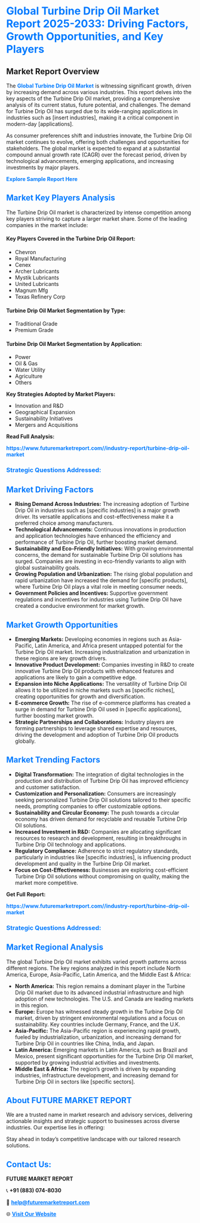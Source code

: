<h1 style="color: #007BFF;">Global Turbine Drip Oil Market Report 2025-2033: Driving Factors, Growth Opportunities, and Key Players</h1>

<section id="overview">
<h2>Market Report Overview</h2>
<p>The <a href="https://www.futuremarketreport.com//industry-report/turbine-drip-oil-market" style="color: #007BFF; text-decoration: none;"><strong>Global Turbine Drip Oil Market</strong></a> is witnessing significant growth, driven by increasing demand across various industries. This report delves into the key aspects of the Turbine Drip Oil market, providing a comprehensive analysis of its current status, future potential, and challenges. The demand for Turbine Drip Oil has surged due to its wide-ranging applications in industries such as [insert industries], making it a critical component in modern-day [applications].</p>
<p>As consumer preferences shift and industries innovate, the Turbine Drip Oil market continues to evolve, offering both challenges and opportunities for stakeholders. The global market is expected to expand at a substantial compound annual growth rate (CAGR) over the forecast period, driven by technological advancements, emerging applications, and increasing investments by major players.</p>
</section>

<section id="overview">
<p><a href="https://www.futuremarketreport.com//request-sample/reportId=84804" style="color: #007BFF; text-decoration: none;"><strong>Explore Sample Report Here</strong></a></p>
</section>

<section id="key-players">
<h2 style="color: #007BFF;">Market Key Players Analysis</h2>
<p>The Turbine Drip Oil market is characterized by intense competition among key players striving to capture a larger market share. Some of the leading companies in the market include:</p>
<h4>Key Players Covered in the Turbine Drip Oil Report:</h4>
<ul><li>Chevron</li><li>Royal Manufacturing</li><li>Cenex</li><li>Archer Lubricants</li><li>Mystik Lubricants</li><li>United Lubricants</li><li>Magnum Mfg</li><li>Texas Refinery Corp</li></ul>
<h4>Turbine Drip Oil Market Segmentation by Type:</h4>
<ul><li>Traditional Grade</li><li>Premium Grade</li></ul>

<h4>Turbine Drip Oil Market Segmentation by Application:</h4>
<ul><li>Power</li><li>Oil &amp; Gas</li><li>Water Utility</li><li>Agriculture</li><li>Others</li></ul>
<p><strong>Key Strategies Adopted by Market Players:</strong></p>
<ul>
<li>Innovation and R&D</li>
<li>Geographical Expansion</li>
<li>Sustainability Initiatives</li>
<li>Mergers and Acquisitions</li>
</ul>
</section>

<section>
<p><strong>Read Full Analysis: </strong></p><a href="https://www.futuremarketreport.com//industry-report/turbine-drip-oil-market" style="color: #007BFF; text-decoration: none;"><strong>https://www.futuremarketreport.com//industry-report/turbine-drip-oil-market</strong></a>
<h3 style="color: #007BFF;">Strategic Questions Addressed:</h3>
</section>

<section id="driving-factors">
<h2 style="color: #007BFF;">Market Driving Factors</h2>
<ul>
<li><strong>Rising Demand Across Industries:</strong> The increasing adoption of Turbine Drip Oil in industries such as [specific industries] is a major growth driver. Its versatile applications and cost-effectiveness make it a preferred choice among manufacturers.</li>
<li><strong>Technological Advancements:</strong> Continuous innovations in production and application technologies have enhanced the efficiency and performance of Turbine Drip Oil, further boosting market demand.</li>
<li><strong>Sustainability and Eco-Friendly Initiatives:</strong> With growing environmental concerns, the demand for sustainable Turbine Drip Oil solutions has surged. Companies are investing in eco-friendly variants to align with global sustainability goals.</li>
<li><strong>Growing Population and Urbanization:</strong> The rising global population and rapid urbanization have increased the demand for [specific products], where Turbine Drip Oil plays a vital role in meeting consumer needs.</li>
<li><strong>Government Policies and Incentives:</strong> Supportive government regulations and incentives for industries using Turbine Drip Oil have created a conducive environment for market growth.</li>
</ul>
</section>

<section id="growth-opportunities">
<h2 style="color: #007BFF;">Market Growth Opportunities</h2>
<ul>
<li><strong>Emerging Markets:</strong> Developing economies in regions such as Asia-Pacific, Latin America, and Africa present untapped potential for the Turbine Drip Oil market. Increasing industrialization and urbanization in these regions are key growth drivers.</li>
<li><strong>Innovative Product Development:</strong> Companies investing in R&D to create innovative Turbine Drip Oil products with enhanced features and applications are likely to gain a competitive edge.</li>
<li><strong>Expansion into Niche Applications:</strong> The versatility of Turbine Drip Oil allows it to be utilized in niche markets such as [specific niches], creating opportunities for growth and diversification.</li>
<li><strong>E-commerce Growth:</strong> The rise of e-commerce platforms has created a surge in demand for Turbine Drip Oil used in [specific applications], further boosting market growth.</li>
<li><strong>Strategic Partnerships and Collaborations:</strong> Industry players are forming partnerships to leverage shared expertise and resources, driving the development and adoption of Turbine Drip Oil products globally.</li>
</ul>
</section>

<section id="trending-factors">
<h2 style="color: #007BFF;">Market Trending Factors</h2>
<ul>
<li><strong>Digital Transformation:</strong> The integration of digital technologies in the production and distribution of Turbine Drip Oil has improved efficiency and customer satisfaction.</li>
<li><strong>Customization and Personalization:</strong> Consumers are increasingly seeking personalized Turbine Drip Oil solutions tailored to their specific needs, prompting companies to offer customizable options.</li>
<li><strong>Sustainability and Circular Economy:</strong> The push towards a circular economy has driven demand for recyclable and reusable Turbine Drip Oil solutions.</li>
<li><strong>Increased Investment in R&D:</strong> Companies are allocating significant resources to research and development, resulting in breakthroughs in Turbine Drip Oil technology and applications.</li>
<li><strong>Regulatory Compliance:</strong> Adherence to strict regulatory standards, particularly in industries like [specific industries], is influencing product development and quality in the Turbine Drip Oil market.</li>
<li><strong>Focus on Cost-Effectiveness:</strong> Businesses are exploring cost-efficient Turbine Drip Oil solutions without compromising on quality, making the market more competitive.</li>
</ul>
</section>

<section>
<p><strong>Get Full Report: </strong></p><a href="https://www.futuremarketreport.com//industry-report/turbine-drip-oil-market" style="color: #007BFF; text-decoration: none;"><strong>https://www.futuremarketreport.com//industry-report/turbine-drip-oil-market</strong></a>
<h3 style="color: #007BFF;">Strategic Questions Addressed:</h3>
</section>


<section id="regional-analysis">
<h2 style="color: #007BFF;">Market Regional Analysis</h2>
<p>The global Turbine Drip Oil market exhibits varied growth patterns across different regions. The key regions analyzed in this report include North America, Europe, Asia-Pacific, Latin America, and the Middle East & Africa:</p>
<ul>
<li><strong>North America:</strong> This region remains a dominant player in the Turbine Drip Oil market due to its advanced industrial infrastructure and high adoption of new technologies. The U.S. and Canada are leading markets in this region.</li>
<li><strong>Europe:</strong> Europe has witnessed steady growth in the Turbine Drip Oil market, driven by stringent environmental regulations and a focus on sustainability. Key countries include Germany, France, and the U.K.</li>
<li><strong>Asia-Pacific:</strong> The Asia-Pacific region is experiencing rapid growth, fueled by industrialization, urbanization, and increasing demand for Turbine Drip Oil in countries like China, India, and Japan.</li>
<li><strong>Latin America:</strong> Emerging markets in Latin America, such as Brazil and Mexico, present significant opportunities for the Turbine Drip Oil market, supported by growing industrial activities and investments.</li>
<li><strong>Middle East & Africa:</strong> The region’s growth is driven by expanding industries, infrastructure development, and increasing demand for Turbine Drip Oil in sectors like [specific sectors].</li>
</ul>
</section>

<footer>
<h2 style="color: #007BFF;">About FUTURE MARKET REPORT</h2>
<p>We are a trusted name in market research and advisory services, delivering actionable insights and strategic support to businesses across diverse industries. Our expertise lies in offering:</p>

<p>Stay ahead in today’s competitive landscape with our tailored research solutions.</p>

<h2 style="color: #007BFF;">Contact Us:</h2>
<p><strong>FUTURE MARKET REPORT</strong></p>
<p>📞 <strong>+91 (883) 074-8030</strong></p>
<p>📧 <strong><a href="mailto:help@futuremarketreport.com" style="color: #007BFF;">help@futuremarketreport.com</a></strong></p>
<p>🌐 <strong><a href="https://www.futuremarketreport.com/" style="color: #007BFF;">Visit Our Website</a></strong></p>
</footer>